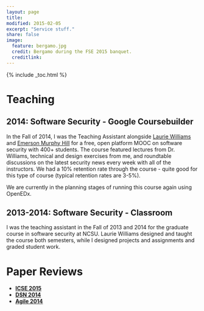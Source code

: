 ```yaml
---
layout: page
title:
modified: 2015-02-05
excerpt: "Service stuff."
share: false
image:
  feature: bergamo.jpg
  credit: Bergamo during the FSE 2015 banquet.
  creditlink:
---
```


{% include _toc.html %}

# Teaching

## 2014: Software Security - Google Coursebuilder

In the Fall of 2014, I was the Teaching Assistant alongside [Laurie Williams](http://collaboration.csc.ncsu.edu/laurie/index.html) and [Emerson Murphy Hill](http://people.engr.ncsu.edu/ermurph3/) for a free, open platform MOOC on software security with 400+ students. The course featured lectures from Dr. Williams, technical and design exercises from me, and roundtable discussions on the latest security news every week with all of the instructors. We had a 10% retention rate through the course - quite good for this type of course (typical retention rates are 3-5%).

We are currently in the planning stages of running this course again using OpenEDx.

## 2013-2014: Software Security - Classroom

I was the teaching assistant in the Fall of 2013 and 2014 for the graduate course in software security at NCSU. Laurie Williams designed and taught the course both semesters, while I designed projects and assignments and graded student work.

# Paper Reviews

- [**ICSE 2015**](http://2015.icse-conferences.org/)
- [**DSN 2014**](2014.dsn.org/)
- [**Agile 2014**](http://agile2014.agilealliance.org/)
